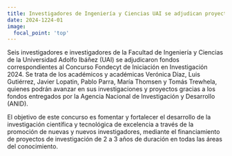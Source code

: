```yaml
---
title: Investigadores de Ingeniería y Ciencias UAI se adjudican proyectos en FONDECYT de Iniciación 2024
date: 2024-1224-01
image:
  focal_point: 'top'
---
```



Seis investigadores e investigadores de la Facultad de Ingeniería y Ciencias de la Universidad Adolfo Ibáñez (UAI) se adjudicaron fondos correspondientes al Concurso Fondecyt de Iniciación en Investigación 2024. Se trata de los académicos y académicas Verónica Díaz, Luis Gutiérrez, Javier Lopatin, Pablo Parra, María Thomsen y Tomás Trewhela, quienes podrán avanzar en sus investigaciones y proyectos gracias a los fondos entregados por la Agencia Nacional de Investigación y Desarrollo (ANID).

El objetivo de este concurso es fomentar y fortalecer el desarrollo de la investigación científica y tecnológica de excelencia a través de la promoción de nuevas y nuevos investigadores, mediante el financiamiento de proyectos de investigación de 2 a 3 años de duración en todas las áreas del conocimiento.